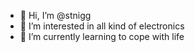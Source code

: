 - 👋 Hi, I’m @stnigg
- 👀 I’m interested in all kind of electronics
- 🌱 I’m currently learning to cope with life

<!---
stnigg/stnigg is a ✨ special ✨ repository because its `README.md` (this file) appears on your GitHub profile.
You can click the Preview link to take a look at your changes.
--->
